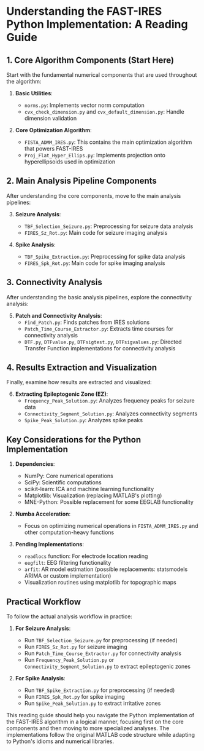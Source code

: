 # Understanding the FAST-IRES Python Implementation: A Reading Guide

## 1. Core Algorithm Components (Start Here)

Start with the fundamental numerical components that are used throughout the algorithm:

1. **Basic Utilities**:
   - `norms.py`: Implements vector norm computation
   - `cvx_check_dimension.py` and `cvx_default_dimension.py`: Handle dimension validation

2. **Core Optimization Algorithm**:
   - `FISTA_ADMM_IRES.py`: This contains the main optimization algorithm that powers FAST-IRES
   - `Proj_Flat_Hyper_Ellips.py`: Implements projection onto hyperellipsoids used in optimization

## 2. Main Analysis Pipeline Components

After understanding the core components, move to the main analysis pipelines:

3. **Seizure Analysis**:
   - `TBF_Selection_Seizure.py`: Preprocessing for seizure data analysis
   - `FIRES_Sz_Rot.py`: Main code for seizure imaging analysis

4. **Spike Analysis**:
   - `TBF_Spike_Extraction.py`: Preprocessing for spike data analysis
   - `FIRES_Spk_Rot.py`: Main code for spike imaging analysis

## 3. Connectivity Analysis

After understanding the basic analysis pipelines, explore the connectivity analysis:

5. **Patch and Connectivity Analysis**:
   - `Find_Patch.py`: Finds patches from IRES solutions
   - `Patch_Time_Course_Extractor.py`: Extracts time courses for connectivity analysis
   - `DTF.py`, `DTFvalue.py`, `DTFsigtest.py`, `DTFsigvalues.py`: Directed Transfer Function implementations for connectivity analysis

## 4. Results Extraction and Visualization

Finally, examine how results are extracted and visualized:

6. **Extracting Epileptogenic Zone (EZ)**:
   - `Frequency_Peak_Solution.py`: Analyzes frequency peaks for seizure data
   - `Connectivity_Segment_Solution.py`: Analyzes connectivity segments
   - `Spike_Peak_Solution.py`: Analyzes spike peaks

## Key Considerations for the Python Implementation

1. **Dependencies**:
   - NumPy: Core numerical operations
   - SciPy: Scientific computations
   - scikit-learn: ICA and machine learning functionality
   - Matplotlib: Visualization (replacing MATLAB's plotting)
   - MNE-Python: Possible replacement for some EEGLAB functionality

2. **Numba Acceleration**:
   - Focus on optimizing numerical operations in `FISTA_ADMM_IRES.py` and other computation-heavy functions

3. **Pending Implementations**:
   - `readlocs` function: For electrode location reading
   - `eegfilt`: EEG filtering functionality 
   - `arfit`: AR model estimation (possible replacements: statsmodels ARIMA or custom implementation)
   - Visualization routines using matplotlib for topographic maps

## Practical Workflow

To follow the actual analysis workflow in practice:

1. **For Seizure Analysis**:
   - Run `TBF_Selection_Seizure.py` for preprocessing (if needed)
   - Run `FIRES_Sz_Rot.py` for seizure imaging
   - Run `Patch_Time_Course_Extractor.py` for connectivity analysis
   - Run `Frequency_Peak_Solution.py` or `Connectivity_Segment_Solution.py` to extract epileptogenic zones

2. **For Spike Analysis**:
   - Run `TBF_Spike_Extraction.py` for preprocessing (if needed)
   - Run `FIRES_Spk_Rot.py` for spike imaging
   - Run `Spike_Peak_Solution.py` to extract irritative zones

This reading guide should help you navigate the Python implementation of the FAST-IRES algorithm in a logical manner, focusing first on the core components and then moving to more specialized analyses. The implementations follow the original MATLAB code structure while adapting to Python's idioms and numerical libraries.